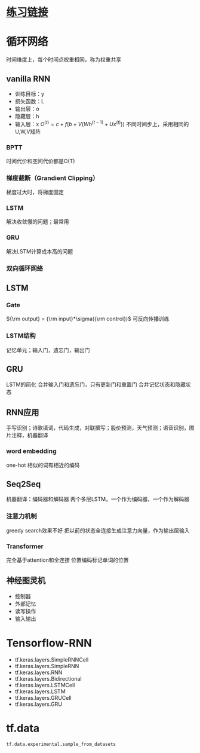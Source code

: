 # [练习链接](https://github.com/wsp1911/BDMI_class_practice/tree/master/13)
# 循环网络
时间维度上，每个时间点权重相同，称为权重共享
## vanilla RNN
* 训练目标：y
* 损失函数：L
* 输出层：o
* 隐藏层：h
* 输入层：x
$O^{(t)}=c+f(b+V(W h^{(t-1)}+U x^{(t)}))$
不同时间步上，采用相同的U,W,V矩阵
### BPTT
时间代价和空间代价都是O(T)
### 梯度截断（Grandient Clipping）
梯度过大时，将梯度固定
### LSTM
解决收敛慢的问题；最常用
### GRU
解决LSTM计算成本高的问题
### 双向循环网络
## LSTM
### Gate
${\rm output} = {\rm input}*\sigma({\rm control})$
可反向传播训练
### LSTM结构
记忆单元；输入门，遗忘门，输出门
## GRU
LSTM的简化
合并输入门和遗忘门，只有更新门和重置门
合并记忆状态和隐藏状态
## RNN应用
手写识别；诗歌填词，代码生成，对联撰写；股价预测，天气预测；语音识别，图片注释，机器翻译
### word embedding
one-hot
相似的词有相近的编码
## Seq2Seq
机器翻译：编码器和解码器
两个多层LSTM，一个作为编码器，一个作为解码器
### 注意力机制
greedy search效果不好
把以前的状态全连接生成注意力向量，作为输出层输入
### Transformer
完全基于attention和全连接
位置编码标记单词的位置
## 神经图灵机
* 控制器
* 外部记忆
* 读写操作
* 输入输出
# Tensorflow-RNN
* tf.keras.layers.SimpleRNNCell
* tf.keras.layers.SimpleRNN
* tf.keras.layers.RNN
* tf.keras.layers.Bidirectional
* tf.keras.layers.LSTMCell
* tf.keras.layers.LSTM
* tf.keras.layers.GRUCell
* tf.keras.layers.GRU
# tf.data
```python
tf.data.experimental.sample_from_datasets
```